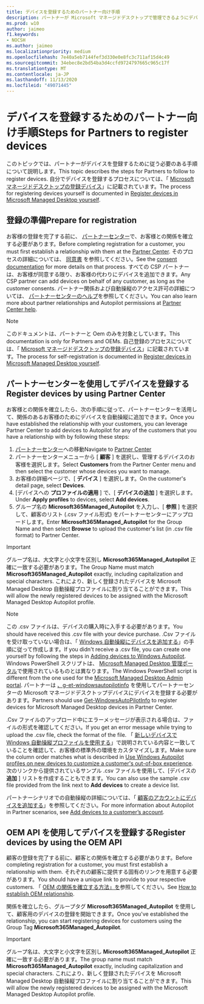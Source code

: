 ```yaml
---
title: デバイスを登録するためのパートナー向け手順
description: パートナーが Microsoft マネージドデスクトップで管理できるようにデバイスを登録する方法
ms.prod: w10
author: jaimeo
f1.keywords:
- NOCSH
ms.author: jaimeo
ms.localizationpriority: medium
ms.openlocfilehash: 7e40a5eb7144fef3d330e0e8fc3c711af15d4c49
ms.sourcegitcommit: 34ebec8e2bd54ba3d4ccfd9724797665c965c17f
ms.translationtype: MT
ms.contentlocale: ja-JP
ms.lasthandoff: 11/13/2020
ms.locfileid: "49071445"
---
```

# <a name="steps-for-partners-to-register-devices"></a><span data-ttu-id="67f00-103">デバイスを登録するためのパートナー向け手順</span><span class="sxs-lookup"><span data-stu-id="67f00-103">Steps for Partners to register devices</span></span>


<span data-ttu-id="67f00-104">このトピックでは、パートナーがデバイスを登録するために従う必要のある手順について説明します。</span><span class="sxs-lookup"><span data-stu-id="67f00-104">This topic describes the steps for Partners to follow to register devices.</span></span> <span data-ttu-id="67f00-105">自分でデバイスを登録するプロセスについては、「 [Microsoft マネージドデスクトップの登録デバイス](register-devices-self.md)」に記載されています。</span><span class="sxs-lookup"><span data-stu-id="67f00-105">The process for registering devices yourself is documented in [Register devices in Microsoft Managed Desktop yourself](register-devices-self.md).</span></span>



## <a name="prepare-for-registration"></a><span data-ttu-id="67f00-106">登録の準備</span><span class="sxs-lookup"><span data-stu-id="67f00-106">Prepare for registration</span></span> 
<span data-ttu-id="67f00-107">お客様の登録を完了する前に、 [パートナーセンター](https://partner.microsoft.com/dashboard)で、お客様との関係を確立する必要があります。</span><span class="sxs-lookup"><span data-stu-id="67f00-107">Before completing registration for a customer, you must first establish a relationship with them at the [Partner Center](https://partner.microsoft.com/dashboard).</span></span> <span data-ttu-id="67f00-108">そのプロセスの詳細については、 [同意書](https://docs.microsoft.com/windows/deployment/windows-autopilot/registration-auth#csp-authorization) を参照してください。</span><span class="sxs-lookup"><span data-stu-id="67f00-108">See the [consent documentation](https://docs.microsoft.com/windows/deployment/windows-autopilot/registration-auth#csp-authorization) for more details on that process.</span></span> <span data-ttu-id="67f00-109">すべての CSP パートナーは、お客様が同意する限り、お客様の代わりにデバイスを追加できます。</span><span class="sxs-lookup"><span data-stu-id="67f00-109">Any CSP partner can add devices on behalf of any customer, as long as the customer consents.</span></span> <span data-ttu-id="67f00-110">パートナー関係および自動操縦のアクセス許可の詳細については、 [パートナーセンターのヘルプ](https://docs.microsoft.com/partner-center/customers_revoke_admin_privileges#windows-autopilot)を参照してください。</span><span class="sxs-lookup"><span data-stu-id="67f00-110">You can also learn more about partner relationships and Autopilot permissions at [Partner Center help](https://docs.microsoft.com/partner-center/customers_revoke_admin_privileges#windows-autopilot).</span></span>


> [!NOTE]
> <span data-ttu-id="67f00-111">このドキュメントは、パートナーと Oem のみを対象としています。</span><span class="sxs-lookup"><span data-stu-id="67f00-111">This documentation is only for Partners and OEMs.</span></span> <span data-ttu-id="67f00-112">自己登録のプロセスについては、「 [Microsoft マネージドデスクトップの登録デバイス](register-devices-self.md)」に記載されています。</span><span class="sxs-lookup"><span data-stu-id="67f00-112">The process for self-registration is documented in [Register devices in Microsoft Managed Desktop yourself](register-devices-self.md).</span></span>


## <a name="register-devices-by-using-partner-center"></a><span data-ttu-id="67f00-113">パートナーセンターを使用してデバイスを登録する</span><span class="sxs-lookup"><span data-stu-id="67f00-113">Register devices by using Partner Center</span></span>

<span data-ttu-id="67f00-114">お客様との関係を確立したら、次の手順に従って、パートナーセンターを活用して、関係のあるお客様のためにデバイスを自動操縦に追加できます。</span><span class="sxs-lookup"><span data-stu-id="67f00-114">Once you have established the relationship with your customers, you can leverage Partner Center to add devices to Autopilot for any of the customers that you have a relationship with by following these steps:</span></span>

1. <span data-ttu-id="67f00-115">[パートナーセンター](https://partner.microsoft.com/dashboard)への移動</span><span class="sxs-lookup"><span data-stu-id="67f00-115">Navigate to [Partner Center](https://partner.microsoft.com/dashboard)</span></span>
2. <span data-ttu-id="67f00-116">パートナーセンターメニューから [ **顧客** ] を選択し、管理するデバイスのお客様を選択します。</span><span class="sxs-lookup"><span data-stu-id="67f00-116">Select **Customers** from the Partner Center menu and then select the customer whose devices you want to manage.</span></span>
3. <span data-ttu-id="67f00-117">お客様の詳細ページで、[ **デバイス** ] を選択します。</span><span class="sxs-lookup"><span data-stu-id="67f00-117">On the customer's detail page, select **Devices**.</span></span>
4. <span data-ttu-id="67f00-118">[デバイスへの **プロファイルの適用** ] で、[ **デバイスの追加** ] を選択します。</span><span class="sxs-lookup"><span data-stu-id="67f00-118">Under **Apply profiles** to devices, select **Add devices**.</span></span>
5. <span data-ttu-id="67f00-119">グループ名の **Microsoft365Managed_Autopilot** を入力し、[ **参照** ] を選択して、顧客のリスト (.csv ファイル形式) をパートナーセンターにアップロードします。</span><span class="sxs-lookup"><span data-stu-id="67f00-119">Enter **Microsoft365Managed_Autopilot** for the Group Name and then select **Browse** to upload the customer's list (in .csv file format) to Partner Center.</span></span>


> [!IMPORTANT]
> <span data-ttu-id="67f00-120">グループ名は、大文字と小文字を区別し **Microsoft365Managed_Autopilot** 正確に一致する必要があります。</span><span class="sxs-lookup"><span data-stu-id="67f00-120">The Group Name must match **Microsoft365Managed_Autopilot** exactly, including capitalization and special characters.</span></span> <span data-ttu-id="67f00-121">これにより、新しく登録されたデバイスを Microsoft Managed Desktop 自動操縦プロファイルに割り当てることができます。</span><span class="sxs-lookup"><span data-stu-id="67f00-121">This will allow the newly registered devices to be assigned with the Microsoft Managed Desktop Autopilot profile.</span></span>

>[!NOTE]
> <span data-ttu-id="67f00-122">この .csv ファイルは、デバイスの購入時に入手する必要があります。</span><span class="sxs-lookup"><span data-stu-id="67f00-122">You should have received this .csv file with your device purchase.</span></span> <span data-ttu-id="67f00-123">.Csv ファイルを受け取っていない場合は、「 [Windows 自動操縦にデバイスを追加する](https://docs.microsoft.com/windows/deployment/windows-autopilot/add-devices#collecting-the-hardware-id-from-existing-devices-using-powershell)」の手順に従って作成します。</span><span class="sxs-lookup"><span data-stu-id="67f00-123">If you didn't receive a .csv file, you can create one yourself by following the steps in [Adding devices to Windows Autopilot](https://docs.microsoft.com/windows/deployment/windows-autopilot/add-devices#collecting-the-hardware-id-from-existing-devices-using-powershell).</span></span> <span data-ttu-id="67f00-124">Windows PowerShell スクリプトは、 [Microsoft Managed Desktop 管理ポータル](https://docs.microsoft.com/microsoft-365/managed-desktop/get-started/register-devices-self?view=o365-worldwide#obtain-the-hardware-hash)で使用されているものとは異なります。</span><span class="sxs-lookup"><span data-stu-id="67f00-124">The Windows PowerShell script is different from the one used for the [Microsoft Managed Desktop Admin portal](https://docs.microsoft.com/microsoft-365/managed-desktop/get-started/register-devices-self?view=o365-worldwide#obtain-the-hardware-hash).</span></span> <span data-ttu-id="67f00-125">パートナーは [、g-et-windowsautopilotinfo](https://www.powershellgallery.com/packages/Get-WindowsAutoPilotInfo) を使用してパートナーセンターの Microsoft マネージドデスクトップデバイスにデバイスを登録する必要があります。</span><span class="sxs-lookup"><span data-stu-id="67f00-125">Partners should use [Get-WindowsAutoPilotInfo](https://www.powershellgallery.com/packages/Get-WindowsAutoPilotInfo) to register devices for Microsoft Managed Desktop devices in Partner Center.</span></span>

<span data-ttu-id="67f00-126">.Csv ファイルのアップロード中にエラーメッセージが表示される場合は、ファイルの形式を確認してください。</span><span class="sxs-lookup"><span data-stu-id="67f00-126">If you get an error message while trying to upload the .csv file, check the format of the file.</span></span> <span data-ttu-id="67f00-127">「 [新しいデバイスで Windows 自動操縦プロファイルを使用する](https://docs.microsoft.com/partner-center/autopilot#add-devices-to-a-customers-account)」で説明されている内容と一致していることを確認して、お客様の標準外の環境をカスタマイズします。</span><span class="sxs-lookup"><span data-stu-id="67f00-127">Make sure the column order matches what is described in [Use Windows Autopilot profiles on new devices to customize a customer's out-of-box experience](https://docs.microsoft.com/partner-center/autopilot#add-devices-to-a-customers-account).</span></span> <span data-ttu-id="67f00-128">次のリンクから提供されているサンプル .csv ファイルを使用して、[デバイスの **追加** ] リストを作成することもできます。</span><span class="sxs-lookup"><span data-stu-id="67f00-128">You can also use the sample .csv file provided from the link next to **Add devices** to create a device list.</span></span> 

<span data-ttu-id="67f00-129">パートナーシナリオでの自動操縦の詳細については、「 [顧客のアカウントにデバイスを追加する](https://docs.microsoft.com/partner-center/autopilot#add-devices-to-a-customers-account)」を参照してください。</span><span class="sxs-lookup"><span data-stu-id="67f00-129">For more information about Autopilot in Partner scenarios, see [Add devices to a customer’s account](https://docs.microsoft.com/partner-center/autopilot#add-devices-to-a-customers-account).</span></span>


## <a name="register-devices-by-using-the-oem-api"></a><span data-ttu-id="67f00-130">OEM API を使用してデバイスを登録する</span><span class="sxs-lookup"><span data-stu-id="67f00-130">Register devices by using the OEM API</span></span>

<span data-ttu-id="67f00-131">顧客の登録を完了する前に、顧客との関係を確立する必要があります。</span><span class="sxs-lookup"><span data-stu-id="67f00-131">Before completing registration for a customer, you must first establish a relationship with them.</span></span> <span data-ttu-id="67f00-132">それぞれの顧客に提供する固有のリンクを用意する必要があります。</span><span class="sxs-lookup"><span data-stu-id="67f00-132">You should have a unique link to provide to your respective customers.</span></span> <span data-ttu-id="67f00-133">「 [OEM の関係を確立する方法」を](https://docs.microsoft.com/windows/deployment/windows-autopilot/registration-auth#oem-authorization)参照してください。</span><span class="sxs-lookup"><span data-stu-id="67f00-133">See [How to establish OEM relationship](https://docs.microsoft.com/windows/deployment/windows-autopilot/registration-auth#oem-authorization).</span></span>

<span data-ttu-id="67f00-134">関係を確立したら、グループタグ **Microsoft365Managed_Autopilot** を使用して、顧客用のデバイスの登録を開始できます。</span><span class="sxs-lookup"><span data-stu-id="67f00-134">Once you've established the relationship, you can start registering devices for customers using the Group Tag **Microsoft365Managed_Autopilot**.</span></span>

> [!IMPORTANT]
> <span data-ttu-id="67f00-135">グループ名は、大文字と小文字を区別し **Microsoft365Managed_Autopilot** 正確に一致する必要があります。</span><span class="sxs-lookup"><span data-stu-id="67f00-135">The group name must match **Microsoft365Managed_Autopilot** exactly, including capitalization and special characters.</span></span> <span data-ttu-id="67f00-136">これにより、新しく登録されたデバイスを Microsoft Managed Desktop 自動操縦プロファイルに割り当てることができます。</span><span class="sxs-lookup"><span data-stu-id="67f00-136">This will allow the newly registered devices to be assigned with the Microsoft Managed Desktop Autopilot profile.</span></span>

